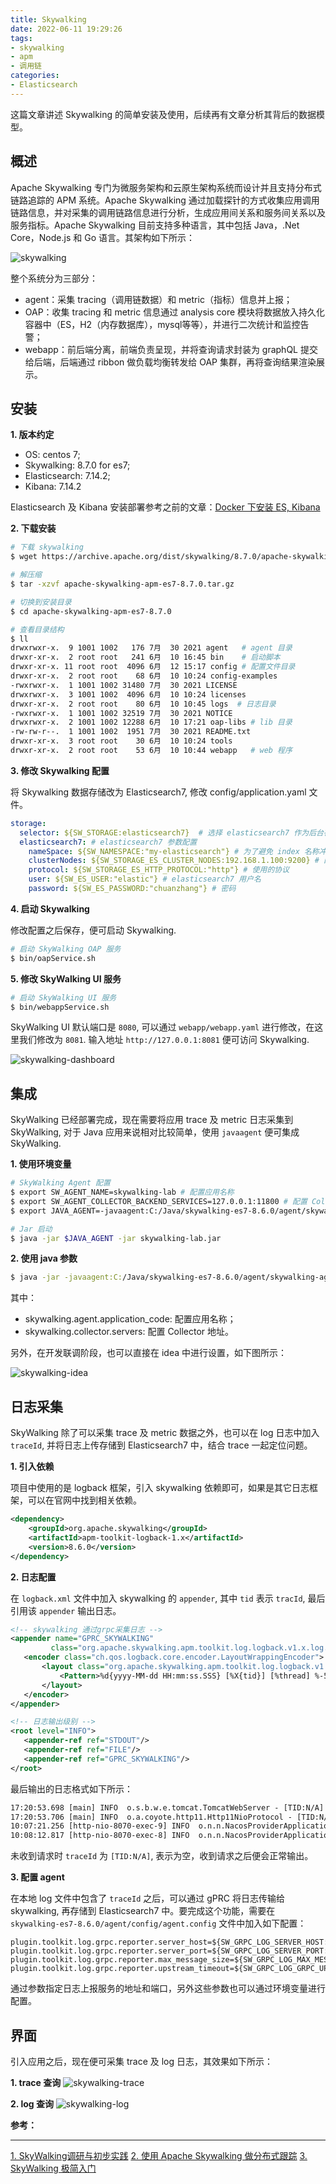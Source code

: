 ```yaml
---
title: Skywalking
date: 2022-06-11 19:29:26
tags:
- skywalking
- apm
- 调用链
categories:
- Elasticsearch
---
```


这篇文章讲述 Skywalking 的简单安装及使用，后续再有文章分析其背后的数据模型。

<!-- more -->

## 概述

Apache Skywalking 专门为微服务架构和云原生架构系统而设计并且支持分布式链路追踪的 APM 系统。Apache Skywalking 通过加载探针的方式收集应用调用链路信息，并对采集的调用链路信息进行分析，生成应用间关系和服务间关系以及服务指标。Apache Skywalking 目前支持多种语言，其中包括 Java，.Net Core，Node.js 和 Go 语言。其架构如下所示：

![skywalking](/images/es/skywalking.jpg "skywalking")

整个系统分为三部分：
- agent：采集 tracing（调用链数据）和 metric（指标）信息并上报；
- OAP：收集 tracing 和 metric 信息通过 analysis core 模块将数据放入持久化容器中（ES，H2（内存数据库），mysql等等），并进行二次统计和监控告警；
- webapp：前后端分离，前端负责呈现，并将查询请求封装为 graphQL 提交给后端，后端通过 ribbon 做负载均衡转发给 OAP 集群，再将查询结果渲染展示。

## 安装
**1. 版本约定**

- OS: centos 7;
- Skywalking: 8.7.0 for es7; 
- Elasticsearch: 7.14.2;
- Kibana: 7.14.2

Elasticsearch 及 Kibana 安装部署参考之前的文章：[Docker 下安装 ES, Kibana](https://zhangxt.top/2022/01/29/es-deployment-in-docker/)

**2. 下载安装**

```bash
# 下载 skywalking
$ wget https://archive.apache.org/dist/skywalking/8.7.0/apache-skywalking-apm-es7-8.7.0.tar.gz

# 解压缩
$ tar -xzvf apache-skywalking-apm-es7-8.7.0.tar.gz

# 切换到安装目录
$ cd apache-skywalking-apm-es7-8.7.0

# 查看目录结构
$ ll
drwxrwxr-x.  9 1001 1002   176 7月  30 2021 agent   # agent 目录
drwxr-xr-x.  2 root root   241 6月  10 16:45 bin    # 启动脚本
drwxr-xr-x. 11 root root  4096 6月  12 15:17 config # 配置文件目录
drwxr-xr-x.  2 root root    68 6月  10 10:24 config-examples
-rwxrwxr-x.  1 1001 1002 31480 7月  30 2021 LICENSE
drwxrwxr-x.  3 1001 1002  4096 6月  10 10:24 licenses
drwxr-xr-x.  2 root root    80 6月  10 10:45 logs  # 日志目录
-rwxrwxr-x.  1 1001 1002 32519 7月  30 2021 NOTICE
drwxrwxr-x.  2 1001 1002 12288 6月  10 17:21 oap-libs # lib 目录
-rw-rw-r--.  1 1001 1002  1951 7月  30 2021 README.txt
drwxr-xr-x.  3 root root    30 6月  10 10:24 tools 
drwxr-xr-x.  2 root root    53 6月  10 10:44 webapp   # web 程序 
```

**3. 修改 Skywalking 配置**

将 Skywalking 数据存储改为 Elasticsearch7, 修改 config/application.yaml 文件。

```yaml
storage:
  selector: ${SW_STORAGE:elasticsearch7}  # 选择 elasticsearch7 作为后台存储，默认为 H2
  elasticsearch7: # elasticsearch7 参数配置
    nameSpace: ${SW_NAMESPACE:"my-elasticsearch"} # 为了避免 index 名称冲突，可以设置 namespace 作为前缀
    clusterNodes: ${SW_STORAGE_ES_CLUSTER_NODES:192.168.1.100:9200} # 配置 ES 地址 
    protocol: ${SW_STORAGE_ES_HTTP_PROTOCOL:"http"} # 使用的协议
    user: ${SW_ES_USER:"elastic"} # elasticsearch7 用户名
    password: ${SW_ES_PASSWORD:"chuanzhang"} # 密码
```

**4. 启动 Skywalking**

修改配置之后保存，便可启动 Skywalking.

```bash
# 启动 SkyWalking OAP 服务
$ bin/oapService.sh
```

**5. 修改 SkyWalking UI 服务**
```bash
# 启动 SkyWalking UI 服务
$ bin/webappService.sh
```

SkyWalking UI 默认端口是 `8080`, 可以通过 `webapp/webapp.yaml` 进行修改，在这里我们修改为 `8081`. 输入地址 `http://127.0.0.1:8081` 便可访问 Skywalking.

![skywalking-dashboard](/images/es/skywalking-dashboard.jpg "skywalking-dashboard")


## 集成

SkyWalking 已经部署完成，现在需要将应用 trace 及 metric 日志采集到 SkyWalking, 对于 Java 应用来说相对比较简单，使用 `javaagent` 便可集成 SkyWalking.

**1. 使用环境变量**

```bash
# SkyWalking Agent 配置
$ export SW_AGENT_NAME=skywalking-lab # 配置应用名称
$ export SW_AGENT_COLLECTOR_BACKEND_SERVICES=127.0.0.1:11800 # 配置 Collector 地址
$ export JAVA_AGENT=-javaagent:C:/Java/skywalking-es7-8.6.0/agent/skywalking-agent.jar # SkyWalking Agent jar 地址

# Jar 启动
$ java -jar $JAVA_AGENT -jar skywalking-lab.jar
```

**2. 使用 java 参数**
```bash
$ java -jar -javaagent:C:/Java/skywalking-es7-8.6.0/agent/skywalking-agent.jar -Dskywalking.agent.application_code=skywalking-lab -Dskywalking.collector.servers=127.0.0.1:11800 skywalking-lab.jar
```

其中：
- skywalking.agent.application_code: 配置应用名称；
- skywalking.collector.servers: 配置 Collector 地址。

另外，在开发联调阶段，也可以直接在 idea 中进行设置，如下图所示：

![skywalking-idea](/images/es/skywalking-idea.jpg "skywalking-idea")

## 日志采集

SkyWalking 除了可以采集 trace 及 metric 数据之外，也可以在 log 日志中加入 `traceId`, 并将日志上传存储到 Elasticsearch7 中，结合 trace 一起定位问题。

**1. 引入依赖**

项目中使用的是 logback 框架，引入 skywalking 依赖即可，如果是其它日志框架，可以在官网中找到相关依赖。

```xml
<dependency>
    <groupId>org.apache.skywalking</groupId>
    <artifactId>apm-toolkit-logback-1.x</artifactId>
    <version>8.6.0</version>
</dependency>
```

**2. 日志配置**
 
 在 `logback.xml` 文件中加入 skywalking 的 `appender`, 其中 `tid` 表示 `tracId`, 最后引用该 `appender` 输出日志。

 ```xml
<!-- skywalking 通过grpc采集日志 -->
<appender name="GPRC_SKYWALKING"
          class="org.apache.skywalking.apm.toolkit.log.logback.v1.x.log.GRPCLogClientAppender">
    <encoder class="ch.qos.logback.core.encoder.LayoutWrappingEncoder">
        <layout class="org.apache.skywalking.apm.toolkit.log.logback.v1.x.mdc.TraceIdMDCPatternLogbackLayout">
            <Pattern>%d{yyyy-MM-dd HH:mm:ss.SSS} [%X{tid}] [%thread] %-5level %logger{36} -%msg%n</Pattern>
        </layout>
    </encoder>
</appender>

<!-- 日志输出级别 -->
<root level="INFO">
    <appender-ref ref="STDOUT"/>
    <appender-ref ref="FILE"/>
    <appender-ref ref="GPRC_SKYWALKING"/>
</root>
 ```

 最后输出的日志格式如下所示：
 ```txt
17:20:53.698 [main] INFO  o.s.b.w.e.tomcat.TomcatWebServer - [TID:N/A] - Tomcat initialized with port(s): 8070 (http)
17:20:53.706 [main] INFO  o.a.coyote.http11.Http11NioProtocol - [TID:N/A] - Initializing ProtocolHandler ["http-nio-8070"]
10:07:21.256 [http-nio-8070-exec-9] INFO  o.n.n.NacosProviderApplication$EchoController - [TID:4e52987712fb42308887530e7c8361bb.84.16559500412520005] - Receive a request:skywalking
10:08:12.817 [http-nio-8070-exec-8] INFO  o.n.n.NacosProviderApplication$EchoController - [TID:4e52987712fb42308887530e7c8361bb.83.16559500928140003] - Receive a request:skywalking
```

未收到请求时 `traceId` 为 `[TID:N/A]`, 表示为空，收到请求之后便会正常输出。

**3. 配置 agent**

在本地 log 文件中包含了 `traceId` 之后，可以通过 gPRC 将日志传输给 skywalking, 再存储到 Elasticsearch7 中。要完成这个功能，需要在 `skywalking-es7-8.6.0/agent/config/agent.config` 文件中加入如下配置：
```properties
plugin.toolkit.log.grpc.reporter.server_host=${SW_GRPC_LOG_SERVER_HOST:192.168.1.100}
plugin.toolkit.log.grpc.reporter.server_port=${SW_GRPC_LOG_SERVER_PORT:11800}
plugin.toolkit.log.grpc.reporter.max_message_size=${SW_GRPC_LOG_MAX_MESSAGE_SIZE:10485760}
plugin.toolkit.log.grpc.reporter.upstream_timeout=${SW_GRPC_LOG_GRPC_UPSTREAM_TIMEOUT:30}
```

通过参数指定日志上报服务的地址和端口，另外这些参数也可以通过环境变量进行配置。

## 界面

引入应用之后，现在便可采集 trace 及 log 日志，其效果如下所示：

**1. trace 查询**
![skywalking-trace](/images/es/skywalking-trace.jpg "skywalking-trace")

**2. log 查询**
![skywalking-log](/images/es/skywalking-log.jpg "skywalking-log")

**参考：**

----
[1]:https://skywalking.apache.org/zh/2019-03-29-introduction-of-skywalking-and-simple-practice/
[2]:https://dubbo.apache.org/zh/docs/v2.7/admin/ops/skywalking/
[3]:https://skywalking.apache.org/zh/2020-04-19-skywalking-quick-start/

[1. SkyWalking调研与初步实践][1]
[2. 使用 Apache Skywalking 做分布式跟踪][2]
[3. SkyWalking 极简入门][3]
